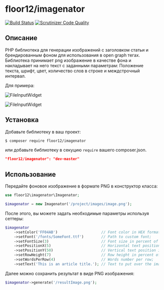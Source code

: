 
# floor12/imagenator


[![Build Status](https://travis-ci.org/floor12/imagenator.svg?branch=master)](https://travis-ci.org/floor12/imagenator.svg?branch=master)
[![Scrutinizer Code Quality](https://scrutinizer-ci.com/g/floor12/imagenator/badges/quality-score.png?b=master)](https://scrutinizer-ci.com/g/floor12/imagenator/?branch=master)

## Описание

PHP библиотека для генерации изображений с заголовком статьи и брендированным фоном для использования в open graph тегах.
Библиотека принимает png изображение в качестве фона и накладывает на него текст с заданными параметрам:
Положение текста, шрифт, цвет, количество слов в строке и междстрочный интервал.

Для примера:

![FileInputWidget](https://raw.githubusercontent.com/floor12/imagenator/master/tests/data/example3.png)

![FileInputWidget](https://raw.githubusercontent.com/floor12/imagenator/master/tests/data/example4.png)

## Установка

Добавьте библиотеку  в ваш проект:

 ```bash
 $ composer require floor12/imagenator
 ```
или добавьте библиотеку в секуцию `require` вашего composer.json.
 ```json
 "floor12/imagenator": "dev-master"
 ```

## Использование

Передайте фоновое изображение в формате PNG в конструктор класса:
```php
use floor12\imagenator\Imagenator;

$imagenator = new Imagenator('/project/images/image.png');
```

После этого, вы можете задать необходимые параметры используя сеттеры:
```php
$imagenator
    ->setColor('FF04AB')                    // Font color in HEX format;
    ->setFont('/fonts/SomeFont.ttf')        // Path to custom font;
    ->setFontSize(3)                        // Font size in percent of image height;
    ->setPositionX(5)                       // Horizontal text position in percent of image width;
    ->setPositionY(50)                      // Vertical text position in percent of image height;
    ->setRowHeight(7)                       // Row height in percent of image height;
    ->setWordsPerRow(4)                     // Words number per row;
    ->setText('This is an article title.'); // Text to put over the image;
```
Далее можно сохранить результат в виде PNG изображения:
```php
$imagenator->generate('/resultImage.png');
```


